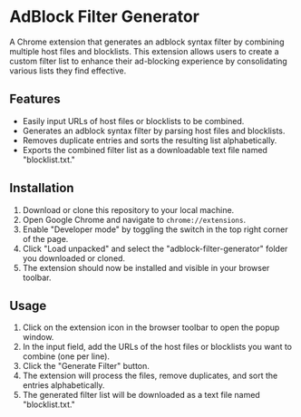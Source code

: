 # AdBlock Filter Generator

A Chrome extension that generates an adblock syntax filter by combining multiple host files and blocklists. This extension allows users to create a custom filter list to enhance their ad-blocking experience by consolidating various lists they find effective.

## Features

- Easily input URLs of host files or blocklists to be combined.
- Generates an adblock syntax filter by parsing host files and blocklists.
- Removes duplicate entries and sorts the resulting list alphabetically.
- Exports the combined filter list as a downloadable text file named "blocklist.txt."

## Installation

1. Download or clone this repository to your local machine.
2. Open Google Chrome and navigate to `chrome://extensions`.
3. Enable "Developer mode" by toggling the switch in the top right corner of the page.
4. Click "Load unpacked" and select the "adblock-filter-generator" folder you downloaded or cloned.
5. The extension should now be installed and visible in your browser toolbar.

## Usage

1. Click on the extension icon in the browser toolbar to open the popup window.
2. In the input field, add the URLs of the host files or blocklists you want to combine (one per line).
3. Click the "Generate Filter" button.
4. The extension will process the files, remove duplicates, and sort the entries alphabetically.
5. The generated filter list will be downloaded as a text file named "blocklist.txt."

